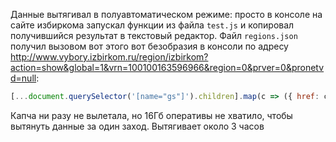 Данные вытягивал в полуавтоматическом режиме: просто в консоле на сайте избиркома запускал функции из файла `test.js` 
и копировал получившийся результат в текстовый редактор. 
Файл `regions.json` получил вызовом вот этого вот безобразия в консоли по адресу http://www.vybory.izbirkom.ru/region/izbirkom?action=show&global=1&vrn=100100163596966&region=0&prver=0&pronetvd=null:
```js
[...document.querySelector('[name="gs"]').children].map(c => ({ href: c.value, name: c.innerText }))
```

Капча ни разу не вылетала, но 16Гб оперативы не хватило, чтобы вытянуть данные за один заход. Вытягивает около 3 часов 
